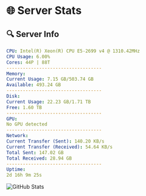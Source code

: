 # 🌐 Server Stats
## 🔍 Server Info
```yaml
CPU: Intel(R) Xeon(R) CPU E5-2699 v4 @ 1310.42MHz
CPU Usage: 6.00%
Cores: 44P | 88T
-----------------------------------
Memory:
Current Usage: 7.15 GB/503.74 GB
Available: 493.24 GB
-----------------------------------
Disk:
Current Usage: 22.23 GB/1.71 TB
Free: 1.60 TB
-----------------------------------
GPU:
No GPU detected
-----------------------------------
Network:
Current Transfer (Sent): 140.20 KB/s
Current Transfer (Received): 54.64 KB/s
Total Sent: 147.02 GB
Total Received: 28.94 GB
-----------------------------------
Uptime:
2d 16h 9m 25s
```
![GitHub Stats](https://img.shields.io/badge/Updated-2025-04-22_09:18:13-blue)